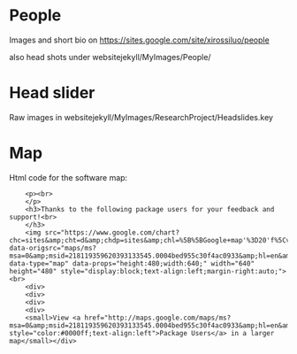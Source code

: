 # People
Images and short bio on https://sites.google.com/site/xirossiluo/people

also head shots under 
websitejekyll/MyImages/People/ 


# Head slider
Raw images in  websitejekyll/MyImages/ResearchProject/Headslides.key

# Map
Html code for the software map:

		<p><br>
		</p>
		<h3>Thanks to the following package users for your feedback and support!<br>
		</h3>
		<img src="https://www.google.com/chart?chc=sites&amp;cht=d&amp;chdp=sites&amp;chl=%5B%5BGoogle+map'%3D20'f%5Cv'a%5C%3D0'10'%3D639'0'dim'%5Cbox1'b%5CF6F6F6'fC%5CF6F6F6'eC%5C0'sk'%5C%5B'%5D'a%5CV%5C%3D12'f%5C%5DV%5Cta%5C%3D10'%3D0'%3D640'%3D477'dim'%5C%3D10'%3D10'%3D640'%3D477'vdim'%5Cbox1'b%5Cva%5CF6F6F6'fC%5CC8C8C8'eC%5C'a%5C%5Do%5CLauto'f%5C&amp;sig=KCKpErrFawZ1lUzdV7aXWmbIaaM" data-origsrc="maps/ms?msa=0&amp;msid=218119359620393133545.0004bed955c30f4ac0933&amp;hl=en&amp;ie=UTF8&amp;t=m&amp;ll=27.683528,-75.234375&amp;spn=166.415629,90&amp;z=1" data-type="map" data-props="height:480;width:640;" width="640" height="480" style="display:block;text-align:left;margin-right:auto;"><br>
		<div>
		<div>
		<div>
		<div>
		<small>View <a href="http://maps.google.com/maps/ms?msa=0&amp;msid=218119359620393133545.0004bed955c30f4ac0933&amp;hl=en&amp;ie=UTF8&amp;t=m&amp;ll=27.683528,-75.234375&amp;spn=166.415629,90&amp;z=1&amp;source=embed" style="color:#0000ff;text-align:left">Package Users</a> in a larger map</small></div>

